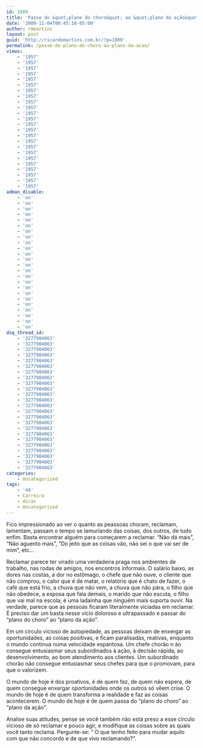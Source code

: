 ```yaml
---
id: 1809
title: 'Passe do &quot;plano do choro&quot; ao &quot;plano da ação&quot;'
date: '2009-11-04T00:45:10-05:00'
author: rmmartins
layout: post
guid: 'http://ricardomartins.com.br/?p=1809'
permalink: /passe-do-plano-do-choro-ao-plano-da-acao/
views:
    - '1957'
    - '1957'
    - '1957'
    - '1957'
    - '1957'
    - '1957'
    - '1957'
    - '1957'
    - '1957'
    - '1957'
    - '1957'
    - '1957'
    - '1957'
    - '1957'
    - '1957'
    - '1957'
    - '1957'
    - '1957'
    - '1957'
    - '1957'
    - '1957'
    - '1957'
    - '1957'
    - '1957'
adman_disable:
    - 'on'
    - 'on'
    - 'on'
    - 'on'
    - 'on'
    - 'on'
    - 'on'
    - 'on'
    - 'on'
    - 'on'
    - 'on'
    - 'on'
    - 'on'
    - 'on'
    - 'on'
    - 'on'
    - 'on'
    - 'on'
    - 'on'
    - 'on'
    - 'on'
    - 'on'
    - 'on'
    - 'on'
dsq_thread_id:
    - '3277904063'
    - '3277904063'
    - '3277904063'
    - '3277904063'
    - '3277904063'
    - '3277904063'
    - '3277904063'
    - '3277904063'
    - '3277904063'
    - '3277904063'
    - '3277904063'
    - '3277904063'
    - '3277904063'
    - '3277904063'
    - '3277904063'
    - '3277904063'
    - '3277904063'
    - '3277904063'
    - '3277904063'
    - '3277904063'
    - '3277904063'
    - '3277904063'
    - '3277904063'
    - '3277904063'
categories:
    - Uncategorized
tags:
    - '44'
    - Carreira
    - dicas
    - Uncategorized
---
```


Fico impressionado ao ver o quanto as peassoas choram, reclamam, lamentam, passam o tempo se lamuriando das coisas, dos outros, de tudo enfim. Basta encontrar alguém para começarem a reclamar. “Não dá mais”, “Não aguento mais”, “Do jeito que as coisas vão, não sei o que vai ser de mim”, etc…

Reclamar parece ter virado uma verdadeira praga nos ambientes de trabalho, nas rodas de amigos, nos encontros informais. O salário baixo, as dores nas costas, a dor no estômago, o chefe que não ouve, o cliente que não comprou, o calor que é de matar, o relatório que é chato de fazer, o café que está frio, a chuva que não vem, a chuva que não pára, o filho que não obedece, a esposa que fala demais, o marido que não escuta, o filho que vai mal na escola; é uma ladainha que ninguém mais suporta ouvir. Na verdade, parece que as pessoas ficaram literalmente viciadas em reclamar. É preciso dar um basta nesse vício doloroso e ultrapassado e passar do “plano do choro” ao “plano da ação”.

Em um círculo vicioso de autopiedade, as pessoas deixam de enxergar as oportunidades, as coisas positivas, e ficam paralisadas, reativas, enquanto o mundo continua numa velocidade espantosa. Um chefe chorão n ão consegue entusiasmar seus subordinados à ação, à decisão rápida, ao desenvolvimento, ao bom atendimento aos clientes. Um subordinado chorão não consegue entusiasmar seus chefes para que o promovam, para que o valorizem.

O mundo de hoje é dos proativos, é de quem faz, de quem não espera, de quem consegue enxergar oportunidades onde os outros só vêem crise. O mundo de hoje é de quem transforma a realidade e faz as coisas acontecerem. O mundo de hoje é de quem passa do “plano do choro” ao “plano da ação”.

Analise suas atitudes, pense se você também não está preso a esse círculo vicioso de só reclamar e pouco agir, e modifique as coisas sobre as quais você tanto reclama. Pergunte-se: ” O que tenho feito para mudar aquilo com que não concordo e de que vivo reclamando?”.